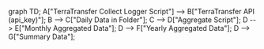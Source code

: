 graph TD;
    A["TerraTransfer Collect Logger Script"] --> B["TerraTransfer API (api_key)"];
    B --> C["Daily Data in Folder"];
    C --> D["Aggregate Script"];
    D --> E["Monthly Aggregated Data"];
    D --> F["Yearly Aggregated Data"];
    D --> G["Summary Data"];
